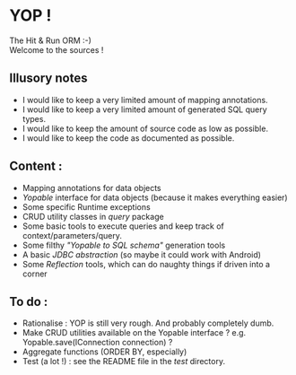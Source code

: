 # YOP !
The Hit & Run ORM :-)  
Welcome to the sources !


## Illusory notes
- I would like to keep a very limited amount of mapping annotations.
- I would like to keep a very limited amount of generated SQL query types.
- I would like to keep the amount of source code as low as possible.
- I would like to keep the code as documented as possible.

## Content :
- Mapping annotations for data objects
- *Yopable* interface for data objects (because it makes everything easier)
- Some specific Runtime exceptions
- CRUD utility classes in *query* package
- Some basic tools to execute queries and keep track of context/parameters/query.
- Some filthy *"Yopable to SQL schema"* generation tools 
- A basic *JDBC abstraction* (so maybe it could work with Android)
- Some *Reflection* tools, which can do naughty things if driven into a corner

## To do :
- Rationalise : YOP is still very rough. And probably completely dumb.
- Make CRUD utilities available on the Yopable interface ? e.g. Yopable.save(IConnection connection) ?
- Aggregate functions (ORDER BY, especially)
- Test (a lot !) : see the README file in the *test* directory.